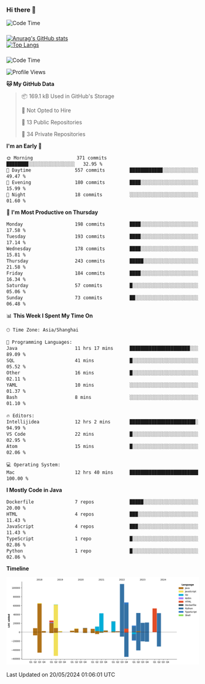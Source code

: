 ### Hi there 👋 

![Code Time](https://img.shields.io/endpoint?style=flat&url=https://codetime-api.datreks.com/badge/1061?logoColor=white%26project=%26recentMS=0%26showProject=false)

<!--
**Muyiafan/Muyiafan** is a ✨ _special_ ✨ repository because its `README.md` (this file) appears on your GitHub profile.

Here are some ideas to get you started:

- 🔭 I’m currently working on ...
- 🌱 I’m currently learning ...
- 👯 I’m looking to collaborate on ...
- 🤔 I’m looking for help with ...
- 💬 Ask me about ...
- 📫 How to reach me: ...
- 😄 Pronouns: ...
- ⚡ Fun fact: ...
-->

### 

[![Anurag's GitHub stats](https://github-readme-stats.vercel.app/api?username=Muyiafan)](https://github.com/anuraghazra/github-readme-stats)
<br>
[![Top Langs](https://github-readme-stats.vercel.app/api/top-langs/?username=Muyiafan)](https://github.com/anuraghazra/github-readme-stats)

### 

<!--START_SECTION:waka-->
![Code Time](http://img.shields.io/badge/Code%20Time-6%2C357%20hrs%2046%20mins-blue)

![Profile Views](http://img.shields.io/badge/Profile%20Views-0-blue)

**🐱 My GitHub Data** 

> 📦 169.1 kB Used in GitHub's Storage 
 > 
> 🚫 Not Opted to Hire
 > 
> 📜 13 Public Repositories 
 > 
> 🔑 34 Private Repositories 
 > 
**I'm an Early 🐤** 

```text
🌞 Morning                371 commits         ████████░░░░░░░░░░░░░░░░░   32.95 % 
🌆 Daytime                557 commits         ████████████░░░░░░░░░░░░░   49.47 % 
🌃 Evening                180 commits         ████░░░░░░░░░░░░░░░░░░░░░   15.99 % 
🌙 Night                  18 commits          ░░░░░░░░░░░░░░░░░░░░░░░░░   01.60 % 
```
📅 **I'm Most Productive on Thursday** 

```text
Monday                   198 commits         ████░░░░░░░░░░░░░░░░░░░░░   17.58 % 
Tuesday                  193 commits         ████░░░░░░░░░░░░░░░░░░░░░   17.14 % 
Wednesday                178 commits         ████░░░░░░░░░░░░░░░░░░░░░   15.81 % 
Thursday                 243 commits         █████░░░░░░░░░░░░░░░░░░░░   21.58 % 
Friday                   184 commits         ████░░░░░░░░░░░░░░░░░░░░░   16.34 % 
Saturday                 57 commits          █░░░░░░░░░░░░░░░░░░░░░░░░   05.06 % 
Sunday                   73 commits          ██░░░░░░░░░░░░░░░░░░░░░░░   06.48 % 
```


📊 **This Week I Spent My Time On** 

```text
🕑︎ Time Zone: Asia/Shanghai

💬 Programming Languages: 
Java                     11 hrs 17 mins      ██████████████████████░░░   89.09 % 
SQL                      41 mins             █░░░░░░░░░░░░░░░░░░░░░░░░   05.52 % 
Other                    16 mins             █░░░░░░░░░░░░░░░░░░░░░░░░   02.11 % 
YAML                     10 mins             ░░░░░░░░░░░░░░░░░░░░░░░░░   01.37 % 
Bash                     8 mins              ░░░░░░░░░░░░░░░░░░░░░░░░░   01.10 % 

🔥 Editors: 
Intellijidea             12 hrs 2 mins       ████████████████████████░   94.99 % 
VS Code                  22 mins             █░░░░░░░░░░░░░░░░░░░░░░░░   02.95 % 
Atom                     15 mins             █░░░░░░░░░░░░░░░░░░░░░░░░   02.06 % 

💻 Operating System: 
Mac                      12 hrs 40 mins      █████████████████████████   100.00 % 
```

**I Mostly Code in Java** 

```text
Dockerfile               7 repos             █████░░░░░░░░░░░░░░░░░░░░   20.00 % 
HTML                     4 repos             ███░░░░░░░░░░░░░░░░░░░░░░   11.43 % 
JavaScript               4 repos             ███░░░░░░░░░░░░░░░░░░░░░░   11.43 % 
TypeScript               1 repo              █░░░░░░░░░░░░░░░░░░░░░░░░   02.86 % 
Python                   1 repo              █░░░░░░░░░░░░░░░░░░░░░░░░   02.86 % 
```



**Timeline**

![Lines of Code chart](https://raw.githubusercontent.com/Muyiafan/Muyiafan/main/assets/bar_graph.png)


 Last Updated on 20/05/2024 01:06:01 UTC
<!--END_SECTION:waka-->
